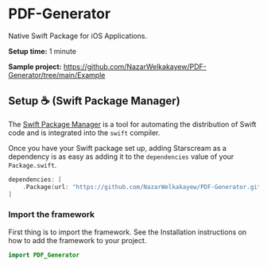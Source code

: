 # PDF-Generator

Native Swift Package for iOS Applications.

**Setup time:** 1 minute

**Sample project:** https://github.com/NazarWelkakayew/PDF-Generator/tree/main/Example

## Setup ☕ (Swift Package Manager)

The [Swift Package Manager](https://swift.org/package-manager/) is a tool for automating the distribution of Swift code and is integrated into the `swift` compiler.

Once you have your Swift package set up, adding Starscream as a dependency is as easy as adding it to the `dependencies` value of your `Package.swift`.

```swift
dependencies: [
    .Package(url: "https://github.com/NazarWelkakayew/PDF-Generator.git", branch: .main)
]
```

### Import the framework

First thing is to import the framework. See the Installation instructions on how to add the framework to your project.

```swift
import PDF_Generator
```
